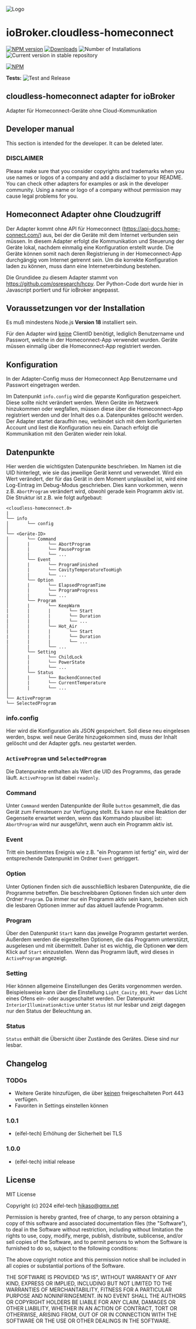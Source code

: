 ![Logo](admin/cloudless-homeconnect.png)

# ioBroker.cloudless-homeconnect

[![NPM version](https://img.shields.io/npm/v/iobroker.cloudless-homeconnect.svg)](https://www.npmjs.com/package/iobroker.cloudless-homeconnect)
[![Downloads](https://img.shields.io/npm/dm/iobroker.cloudless-homeconnect.svg)](https://www.npmjs.com/package/iobroker.cloudless-homeconnect)
![Number of Installations](https://iobroker.live/badges/cloudless-homeconnect-installed.svg)
![Current version in stable repository](https://iobroker.live/badges/cloudless-homeconnect-stable.svg)

[![NPM](https://nodei.co/npm/iobroker.cloudless-homeconnect.png?downloads=true)](https://nodei.co/npm/iobroker.cloudless-homeconnect/)

**Tests:** ![Test and Release](https://github.com/eifel-tech/ioBroker.cloudless-homeconnect/workflows/Test%20and%20Release/badge.svg)

## cloudless-homeconnect adapter for ioBroker

Adapter für Homeconnect-Geräte ohne Cloud-Kommunikation

## Developer manual

This section is intended for the developer. It can be deleted later.

### DISCLAIMER

Please make sure that you consider copyrights and trademarks when you use names or logos of a company and add a disclaimer to your README.
You can check other adapters for examples or ask in the developer community. Using a name or logo of a company without permission may cause legal problems for you.

## Homeconnect Adapter ohne Cloudzugriff

Der Adapter kommt ohne API für Homeconnect (https://api-docs.home-connect.com/) aus, bei der die Geräte mit dem Internet verbunden sein müssen. In diesem Adapter erfolgt die Kommunikation und Steuerung der Geräte lokal, nachdem einmalig eine Konfiguration erstellt wurde. Die Geräte können somit nach deren Registrierung in der Homeconnect-App durchgängig vom Internet getrennt sein. Um die korrekte Konfiguration laden zu können, muss dann eine Internetverbindung bestehen.

Die Grundidee zu diesem Adapter stammt von https://github.com/osresearch/hcpy. Der Python-Code dort wurde hier in Javascript portiert und für ioBroker angepasst.

## Voraussetzungen vor der Installation

Es muß mindestens Node.js **Version 18** installiert sein.

Für den Adapter wird <ins>keine</ins> ClientID benötigt, lediglich Benutzername und Passwort, welche in der Homeconnect-App verwendet wurden. Geräte müssen einmalig über die Homeconnect-App registriert werden.

## Konfiguration

In der Adapter-Config muss der Homeconnect App Benutzername und Passwort eingetragen werden.

Im Datenpunkt `info.config` wird die geparste Konfiguration gespeichert. Diese sollte nicht verändert werden. Wenn Geräte im Netzwerk hinzukommen oder wegfallen, müssen diese über die Homeconnect-App registriert werden und der Inhalt des o.a. Datenpunktes gelöscht werden. Der Adapter startet daraufhin neu, verbindet sich mit dem konfigurierten Account und liest die Konfiguration neu ein. Danach erfolgt die Kommunikation mit den Geräten wieder rein lokal.

## Datenpunkte

Hier werden die wichtigsten Datenpunkte beschrieben. Im Namen ist die UID hinterlegt, wie sie das jeweilige Gerät kennt und verwendet. Wird ein Wert verändert, der für das Gerät in dem Moment unplausibel ist, wird eine Log-Eintrag im Debug-Modus geschrieben. Dies kann vorkommen, wenn z.B. `AbortProgram` verändert wird, obwohl gerade kein Programm aktiv ist. Die Struktur ist z.B. wie folgt aufgebaut:

```
<cloudless-homeconnect.0>
|
└── info
│       └── config
│
└── <Geräte-ID>
│       └── Command
│       |       └── AbortProgram
│       |       └── PauseProgram
│       |       └── ...
│       └── Event
│       |       └── ProgramFinished
│       |       └── CavityTemperatureTooHigh
│       |       └── ...
│       └── Option
│       |       └── ElapsedProgramTime
│       |       └── ProgramProgress
│       |       └── ...
│       └── Program
│       |       └── KeepWarm
|       |       |       └── Start
|       |       |       └── Duration
|       |       |       └── ...
│       |       └── Hot_Air
|       |       |       └── Start
|       |       |       └── Duration
|       |       |       └── ...
│       |       └── ...
│       └── Setting
│       |       └── ChildLock
│       |       └── PowerState
│       |       └── ...
│       └── Status
│       |       └── BackendConnected
│       |       └── CurrentTemperature
│       |       └── ...
│
└── ActiveProgram
└── SelectedProgram
```

### info.config

Hier wird die Konfiguration als JSON gespeichert. Soll diese neu eingelesen werden, bspw. weil neue Geräte hinzugekommen sind, muss der Inhalt gelöscht und der Adapter ggfs. neu gestartet werden.

### `ActiveProgram` und `SelectedProgram`

Die Datenpunkte enthalten als Wert die UID des Programms, das gerade läuft. `ActiveProgram` ist dabei `readonly`.

### Command

Unter `Command` werden Datenpunkte der Rolle `button` gesammelt, die das Gerät zum Fernsteuern zur Verfügung stellt. Es kann nur eine Reaktion der Gegenseite erwartet werden, wenn das Kommando plausibel ist: `AbortProgram` wird nur ausgeführt, wenn auch ein Programm aktiv ist.

### Event

Tritt ein bestimmtes Ereignis wie z.B. "ein Programm ist fertig" ein, wird der entsprechende Datenpunkt im Ordner `Event` getriggert.

### Option

Unter Optionen finden sich die ausschließlich lesbaren Datenpunkte, die die Programme betreffen. Die beschreibbaren Optionen finden sich unter dem Ordner `Program`. Da immer nur ein Programm aktiv sein kann, beziehen sich die lesbaren Optionen immer auf das aktuell laufende Programm.

### Program

Über den Datenpunkt `Start` kann das jeweilge Programm gestartet werden. Außerdem werden die eigestellten Optionen, die das Programm unterstützt, ausgelesen und mit übermittelt. Daher ist es wichtig, die Optionen **vor** dem Klick auf `Start` einzustellen. Wenn das Programm läuft, wird dieses in `ActiveProgram` angezeigt.

### Setting

Hier können allgemeine Einstellungen des Geräts vorgenommen werden. Beispielsweise kann über die Einstellung `Light_Cavity_001_Power` das Licht eines Ofens ein- oder ausgeschaltet werden. Der Datenpunkt `InteriorIlluminationActive` unter `Status` ist nur lesbar und zeigt dagegen nur den Status der Beleuchtung an.

### Status

`Status` enthält die Übersicht über Zustände des Gerätes. Diese sind nur lesbar.

## Changelog

<!--
	Placeholder for the next version (at the beginning of the line):
	### **WORK IN PROGRESS**
-->

### **TODOs**

-   Weitere Geräte hinzufügen, die über <ins>keinen</ins> freigeschalteten Port 443 verfügen.
-   Favoriten in Settings einstellen können

### 1.0.1

-   (eifel-tech) Erhöhung der Sicherheit bei TLS

### 1.0.0

-   (eifel-tech) initial release

## License

MIT License

Copyright (c) 2024 eifel-tech <hikaso@gmx.net>

Permission is hereby granted, free of charge, to any person obtaining a copy
of this software and associated documentation files (the "Software"), to deal
in the Software without restriction, including without limitation the rights
to use, copy, modify, merge, publish, distribute, sublicense, and/or sell
copies of the Software, and to permit persons to whom the Software is
furnished to do so, subject to the following conditions:

The above copyright notice and this permission notice shall be included in all
copies or substantial portions of the Software.

THE SOFTWARE IS PROVIDED "AS IS", WITHOUT WARRANTY OF ANY KIND, EXPRESS OR
IMPLIED, INCLUDING BUT NOT LIMITED TO THE WARRANTIES OF MERCHANTABILITY,
FITNESS FOR A PARTICULAR PURPOSE AND NONINFRINGEMENT. IN NO EVENT SHALL THE
AUTHORS OR COPYRIGHT HOLDERS BE LIABLE FOR ANY CLAIM, DAMAGES OR OTHER
LIABILITY, WHETHER IN AN ACTION OF CONTRACT, TORT OR OTHERWISE, ARISING FROM,
OUT OF OR IN CONNECTION WITH THE SOFTWARE OR THE USE OR OTHER DEALINGS IN THE
SOFTWARE.
